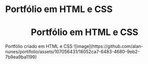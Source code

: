# Portfólio em HTML e CSS
<h1 align="center"> Portfólio em HTML e CSS</h1>
Portfólio criado em HTML  e CSS 
![image](https://github.com/alan-nunes/portifolio/assets/107056431/18052ca7-6483-4680-9eb2-7b9ea9ba1199)
